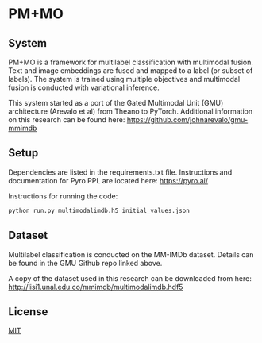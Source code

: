 # PM+MO

## System

PM+MO is a framework for multilabel classification with multimodal fusion. Text and image embeddings are fused and mapped to a label (or subset of labels). The system is trained using multiple objectives and multimodal fusion is conducted with variational inference. 

This system started as a port of the Gated Multimodal Unit (GMU) architecture (Arevalo et al) from Theano to PyTorch. Additional information on this research can be found here:
https://github.com/johnarevalo/gmu-mmimdb


## Setup

Dependencies are listed in the requirements.txt file. Instructions and documentation for Pyro PPL are located here:
https://pyro.ai/

Instructions for running the code:

```bash
python run.py multimodalimdb.h5 initial_values.json
```

## Dataset
Multilabel classification is conducted on the MM-IMDb dataset. Details can be found in the GMU Github repo linked above.

A copy of the dataset used in this research can be downloaded from here:
http://lisi1.unal.edu.co/mmimdb/multimodalimdb.hdf5

## License
[MIT](https://choosealicense.com/licenses/mit/)